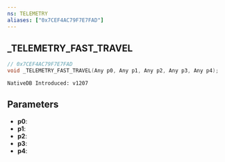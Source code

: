 ```yaml
---
ns: TELEMETRY
aliases: ["0x7CEF4AC79F7E7FAD"]
---
```

## _TELEMETRY_FAST_TRAVEL

```c
// 0x7CEF4AC79F7E7FAD
void _TELEMETRY_FAST_TRAVEL(Any p0, Any p1, Any p2, Any p3, Any p4);
```

```
NativeDB Introduced: v1207
```

## Parameters
* **p0**:
* **p1**:
* **p2**:
* **p3**:
* **p4**:
